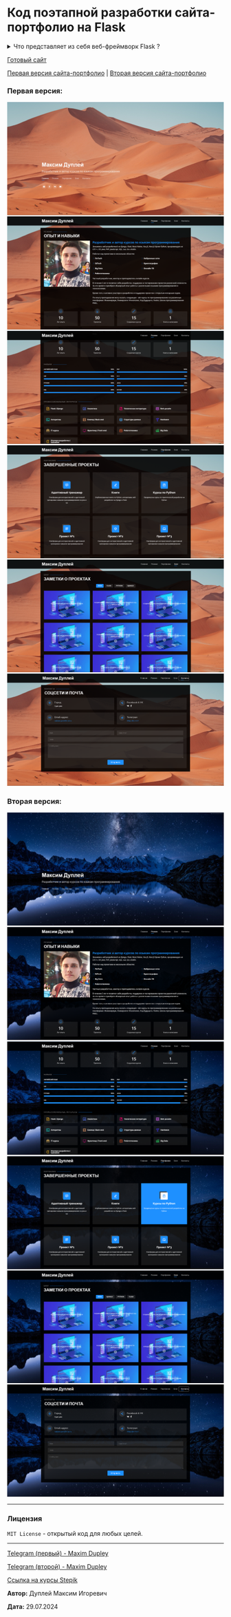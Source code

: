 # Код поэтапной разработки сайта-портфолио на Flask

<details><summary>Что представляет из себя веб-фреймворк Flask ?</summary>

__Flask__ — это легковесный веб-фреймворк на Python, предназначенный для создания веб-приложений.
Он был разработан Армином Рончи и предлагает простой и гибкий подход к разработке веб-серверов и API.
Flask использует минималистичный дизайн и не накладывает множество ограничений на структуру приложения, что делает его идеальным выбором как для начинающих, так и для опытных разработчиков.
</details>

[Готовый сайт](https://QuadDarv1ne.github.io/flask_project/)


[Первая версия сайта-портфолио](#первая-версия) | [Вторая версия сайта-портфолио](#вторая-версия)

### Первая версия:
![photo_1.png](github_pictures/photo_1.png)
![photo_2.png](github_pictures/photo_2.png)
![photo_3.png](github_pictures/photo_3.png)
![photo_4.png](github_pictures/photo_4.png)
![photo_5.png](github_pictures/photo_5.png)
![photo_6.png](github_pictures/photo_6.png)
### Вторая версия:
![photo_1.png](github_pictures/v2/photo_1.png)
![photo_2.png](github_pictures/v2/photo_2.png)
![photo_3.png](github_pictures/v2/photo_3.png)
![photo_4.png](github_pictures/v2/photo_4.png)
![photo_5.png](github_pictures/v2/photo_5.png)
![photo_6.png](github_pictures/v2/photo_6.png)

---

### Лицензия

`MIT License` - открытый код для любых целей.

---

[Telegram (первый) - Maxim Dupley](https://t.me/quadd4rv1n7)

[Telegram (второй) - Maxim Dupley](https://t.me/dupley_maxim_1999)

[Ссылка на курсы Stepik](https://stepik.org/users/150943726/profile)

**Автор:** Дуплей Максим Игоревич

**Дата:** 29.07.2024
